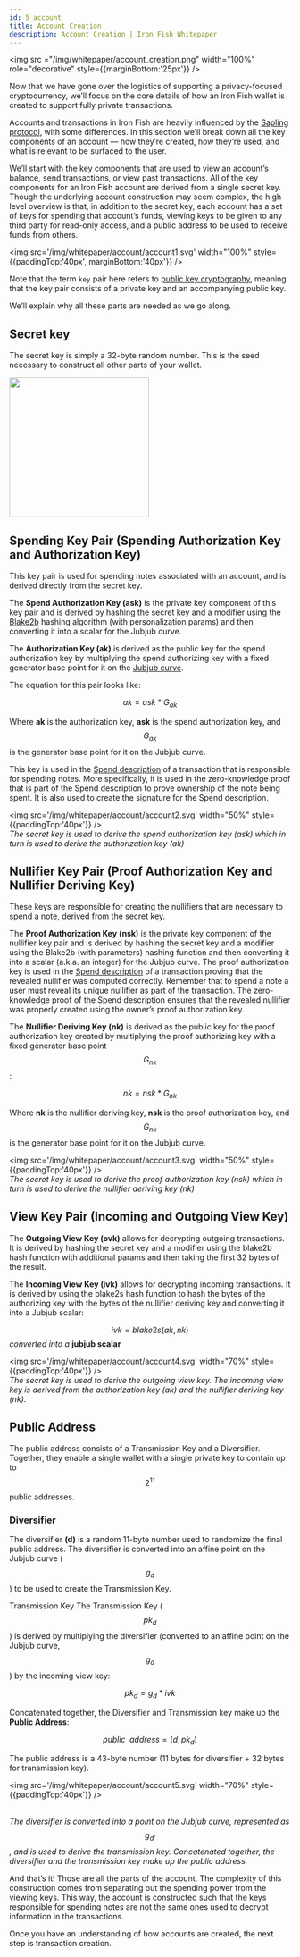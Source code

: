 ```yaml
---
id: 5_account
title: Account Creation
description: Account Creation | Iron Fish Whitepaper
---
```


<img src ="/img/whitepaper/account_creation.png" width="100%" role="decorative" style={{marginBottom:'25px'}} />

Now that we have gone over the logistics of supporting a privacy-focused cryptocurrency, we’ll focus on the core details of how an Iron Fish wallet is created to support fully private transactions.

Accounts and transactions in Iron Fish are heavily influenced by the [Sapling protocol](https://github.com/zcash/zips/blob/master/protocol/sapling.pdf), with some differences. In this section we’ll break down all the key components of an account — how they’re created, how they’re used, and what is relevant to be surfaced to the user.

We’ll start with the key components that are used to view an account’s balance, send transactions, or view past transactions. All of the key components for an Iron Fish account are derived from a single secret key. Though the underlying account construction may seem complex, the high level overview is that, in addition to the secret key, each account has a set of keys for spending that account’s funds, viewing keys to be given to any third party for read-only access, and a public address to be used to receive funds from others.

 <img src='/img/whitepaper/account/account1.svg' width="100%" style={{paddingTop:'40px', marginBottom:'40px'}} />


Note that the term `key` pair here refers to [public key cryptography](https://en.wikipedia.org/wiki/Public-key_cryptography), meaning that the key pair consists of a private key and an accompanying public key.

We’ll explain why all these parts are needed as we go along.

## Secret key
The secret key is simply a 32-byte random number. This is the seed necessary to construct all other parts of your wallet.

<img src='/img/whitepaper/account/2_data_structure_models_secret_key.svg' width="250px" />

## Spending Key Pair (Spending Authorization Key and Authorization Key)
This key pair is used for spending notes associated with an account, and is derived directly from the secret key.

The **Spend Authorization Key (ask)** is the private key component of this key pair and is derived by hashing the secret key and a modifier using the [Blake2b](https://blake2.net/) hashing algorithm (with personalization params) and then converting it into a scalar for the Jubjub curve.

The **Authorization Key (ak)** is derived as the public key for the spend authorization key by multiplying the spend authorizing key with a fixed generator base point for it on the [Jubjub curve](https://docs.google.com/document/d/14KRwTuWNnLM6sKbItjB8agFaATDj02rktFBArpB92vI/edit#heading=h.z72856p4jl5q).

The equation for this pair looks like:

$$ak = ask * G_{ak}$$

Where **ak** is the authorization key, **ask** is the spend authorization key, and $$G_{ak}$$ is the generator base point for it on the Jubjub curve.

This key is used in the [Spend description](6_transaction.md#spend-description) of a transaction that is responsible for spending notes. More specifically, it is used in the zero-knowledge proof that is part of the Spend description to prove ownership of the note being spent. It is also used to create the signature for the Spend description.

<img src='/img/whitepaper/account/account2.svg' width="50%" style={{paddingTop:'40px'}} />
<br />
<em>The secret key is used to derive the spend authorization key (ask) which in turn is used to derive the authorization key (ak)</em>

## Nullifier Key Pair (Proof Authorization Key and Nullifier Deriving Key)
These keys are responsible for creating the nullifiers that are necessary to spend a note, derived from the secret key.

The **Proof Authorization Key (nsk)** is the private key component of the nullifier key pair and is derived by hashing the secret key and a modifier using the Blake2b (with parameters) hashing function and then converting it into a scalar (a.k.a. an integer) for the Jubjub curve. The proof authorization key is used in the [Spend description](6_transaction.md#spend-description) of a transaction proving that the revealed nullifier was computed correctly. Remember that to spend a note a user must reveal its unique nullifier as part of the transaction. The zero-knowledge proof of the Spend description ensures that the revealed nullifier was properly created using the owner’s proof authorization key.

The **Nullifier Deriving Key (nk)** is derived as the public key for the proof authorization key created by multiplying the proof authorizing key with a fixed generator base point $$G_{nk}$$:

$$nk = nsk * G_{nk}$$

Where **nk** is the nullifier deriving key, **nsk** is the proof authorization key, and $$G_{nk}$$ is the generator base point for it on the Jubjub curve.

<img src='/img/whitepaper/account/account3.svg' width="50%" style={{paddingTop:'40px'}} />
<br />
<em>The secret key is used to derive the proof authorization key (nsk) which in turn is used to derive the nullifier deriving key (nk)</em>

## View Key Pair (Incoming and Outgoing View Key)
The **Outgoing View Key (ovk)** allows for decrypting outgoing transactions. It is derived by hashing the secret key and a modifier using the blake2b hash function with additional params and then taking the first 32 bytes of the result.

The **Incoming View Key (ivk)** allows for decrypting incoming transactions. It is derived by using the blake2s hash function to hash the bytes of the authorizing key with the bytes of the nullifier deriving key and converting it into a Jubjub scalar:

$$ivk = blake2s(ak, nk)$$ <em>converted into a</em> **jubjub scalar**

<img src='/img/whitepaper/account/account4.svg' width="70%" style={{paddingTop:'40px'}} />
<br />
<em>The secret key is used to derive the outgoing view key. The incoming view key is derived from the authorization key (ak) and the nullifier deriving key (nk).</em>

## Public Address
The public address consists of a Transmission Key and a Diversifier. Together, they enable a single wallet with a single private key to contain up to $$2^{11}$$ public addresses.

### Diversifier
The diversifier **(d)** is a random 11-byte number used to randomize the final public address. The diversifier is converted into an affine point on the Jubjub curve ($$g_d$$) to be used to create the Transmission Key.

Transmission Key
The Transmission Key ($$pk_d$$) is derived by multiplying the diversifier (converted to an affine point on the Jubjub curve, $$g_d$$) by the incoming view key:

$$pk_d = g_d * ivk$$

Concatenated together, the Diversifier and Transmission key make up the **Public Address**:

$$public \enspace address = (d, pk_d)$$

The public address is a 43-byte number (11 bytes for diversifier + 32 bytes for transmission key).

<img src='/img/whitepaper/account/account5.svg' width="70%" style={{paddingTop:'40px'}} />
<br />
<br />

*The diversifier is converted into a point on the Jubjub curve, represented as $$g_{d'}$$, and is used to derive the transmission key. Concatenated together, the diversifier and the transmission key make up the public address.*

And that’s it! Those are all the parts of the account. The complexity of this construction comes from separating out the spending power from the viewing keys. This way, the account is constructed such that the keys responsible for spending notes are not the same ones used to decrypt information in the transactions.

Once you have an understanding of how accounts are created, the next step is transaction creation.
